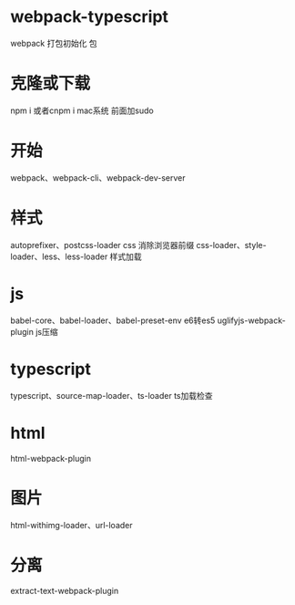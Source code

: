 # webpack-typescript
webpack 打包初始化 包
# 克隆或下载
npm i 或者cnpm i   mac系统  前面加sudo
# 开始
webpack、webpack-cli、webpack-dev-server
# 样式
autoprefixer、postcss-loader css 消除浏览器前缀
css-loader、style-loader、less、less-loader 样式加载
# js
babel-core、babel-loader、babel-preset-env e6转es5
uglifyjs-webpack-plugin js压缩
# typescript
typescript、source-map-loader、ts-loader          ts加载检查
# html
html-webpack-plugin 
# 图片
html-withimg-loader、url-loader
# 分离 
extract-text-webpack-plugin
